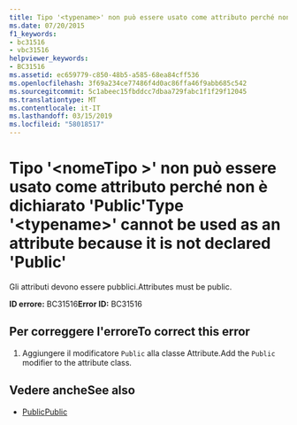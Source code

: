 ```yaml
---
title: Tipo '<typename>' non può essere usato come attributo perché non è dichiarato 'Public'
ms.date: 07/20/2015
f1_keywords:
- bc31516
- vbc31516
helpviewer_keywords:
- BC31516
ms.assetid: ec659779-c850-48b5-a585-68ea84cff536
ms.openlocfilehash: 3f69a234ce77486f4d0ac86ffa46f9abb685c542
ms.sourcegitcommit: 5c1abeec15fbddcc7dbaa729fabc1f1f29f12045
ms.translationtype: MT
ms.contentlocale: it-IT
ms.lasthandoff: 03/15/2019
ms.locfileid: "58018517"
---
```

# <a name="type-typename-cannot-be-used-as-an-attribute-because-it-is-not-declared-public"></a><span data-ttu-id="10d3c-102">Tipo '\<nomeTipo >' non può essere usato come attributo perché non è dichiarato 'Public'</span><span class="sxs-lookup"><span data-stu-id="10d3c-102">Type '\<typename>' cannot be used as an attribute because it is not declared 'Public'</span></span>
<span data-ttu-id="10d3c-103">Gli attributi devono essere pubblici.</span><span class="sxs-lookup"><span data-stu-id="10d3c-103">Attributes must be public.</span></span>  
  
 <span data-ttu-id="10d3c-104">**ID errore:** BC31516</span><span class="sxs-lookup"><span data-stu-id="10d3c-104">**Error ID:** BC31516</span></span>  
  
## <a name="to-correct-this-error"></a><span data-ttu-id="10d3c-105">Per correggere l'errore</span><span class="sxs-lookup"><span data-stu-id="10d3c-105">To correct this error</span></span>  
  
1.  <span data-ttu-id="10d3c-106">Aggiungere il modificatore `Public` alla classe Attribute.</span><span class="sxs-lookup"><span data-stu-id="10d3c-106">Add the `Public` modifier to the attribute class.</span></span>  
  
## <a name="see-also"></a><span data-ttu-id="10d3c-107">Vedere anche</span><span class="sxs-lookup"><span data-stu-id="10d3c-107">See also</span></span>

- [<span data-ttu-id="10d3c-108">Public</span><span class="sxs-lookup"><span data-stu-id="10d3c-108">Public</span></span>](../../visual-basic/language-reference/modifiers/public.md)
